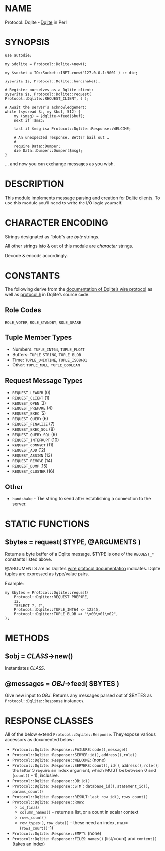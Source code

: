 # NAME

Protocol::Dqlite - [Dqlite](https://dqlite.io) in Perl

# SYNOPSIS

    use autodie;

    my $dqlite = Protocol::Dqlite->new();

    my $socket = IO::Socket::INET->new('127.0.0.1:9001') or die;

    syswrite $s, Protocol::Dqlite::handshake();

    # Register ourselves as a Dqlite client:
    syswrite $s, Protocol::Dqlite::request( Protocol::Dqlite::REQUEST_CLIENT, 0 );

    # Await the server’s acknowledgement:
    while (sysread $s, my $buf, 512) {
        my ($msg) = $dqlite->feed($buf);
        next if !$msg;

        last if $msg isa Protocol::Dqlite::Response::WELCOME;

        # An unexpected response. Better bail out …
        #
        require Data::Dumper;
        die Data::Dumper::Dumper($msg);
    }

… and now you can exchange messages as you wish.

# DESCRIPTION

This module implements message parsing and creation for
[Dqlite](https://dqlite.io) clients. To use this module you’ll need to
write the I/O logic yourself.

# CHARACTER ENCODING

Strings designated as “blob”s are _byte_ strings.

All other strings into & out of this module are _character_ strings.

Decode & encode accordingly.

# CONSTANTS

The following derive from the
[documentation of Dqlite’s wire protocol](https://dqlite.io/docs/protocol)
as well as
[protocol.h](https://github.com/canonical/dqlite/blob/master/src/protocol.h)
in Dqlite’s source code.

## Role Codes

`ROLE_VOTER`, `ROLE_STANDBY`, `ROLE_SPARE`

## Tuple Member Types

- Numbers: `TUPLE_INT64`, `TUPLE_FLOAT`
- Buffers: `TUPLE_STRING`, `TUPLE_BLOB`
- Time: `TUPLE_UNIXTIME`, `TUPLE_ISO8601`
- Other: `TUPLE_NULL`, `TUPLE_BOOLEAN`

## Request Message Types

- `REQUEST_LEADER` (0)
- `REQUEST_CLIENT` (1)
- `REQUEST_OPEN`      (3)
- `REQUEST_PREPARE`   (4)
- `REQUEST_EXEC`      (5)
- `REQUEST_QUERY`     (6)
- `REQUEST_FINALIZE`  (7)
- `REQUEST_EXEC_SQL`  (8)
- `REQUEST_QUERY_SQL` (9)
- `REQUEST_INTERRUPT` (10)
- `REQUEST_CONNECT`   (11)
- `REQUEST_ADD`       (12)
- `REQUEST_ASSIGN`    (13)
- `REQUEST_REMOVE`    (14)
- `REQUEST_DUMP`      (15)
- `REQUEST_CLUSTER`   (16)

## Other

- `handshake` - The string to send after establishing
a connection to the server.

# STATIC FUNCTIONS

## $bytes = request( $TYPE, @ARGUMENTS )

Returns a byte buffer of a Dqlite message. $TYPE is one of the
`REQUEST_*` constants listed above.

@ARGUMENTS are as Dqlite’s
[wire protocol documentation](https://dqlite.io/docs/protocol) indicates.
Dqlite tuples are expressed as type/value pairs.

Example:

    my $bytes = Protocol::Dqlite::request(
        Protocol::Dqlite::REQUEST_PREPARE,
        12,
        "SELECT ?, ?",
        Protocol::Dqlite::TUPLE_INT64 => 12345,
        Protocol::Dqlite::TUPLE_BLOB => "\x00\x01\x02",
    );

# METHODS

## $obj = _CLASS_->new()

Instantiates _CLASS_.

## @messages = _OBJ_->feed( $BYTES )

Give new input to _OBJ_. Returns any messages parsed out of $BYTES
as `Protocol::Dqlite::Response` instances.

# RESPONSE CLASSES

All of the below extend `Protocol::Dqlite::Response`.
They expose various accessors as documented below:

- `Protocol::Dqlite::Response::FAILURE`: `code()`, `message()`
- `Protocol::Dqlite::Response::SERVER`: `id()`, `address()`,
`role()`
- `Protocol::Dqlite::Response::WELCOME`: (none)
- `Protocol::Dqlite::Response::SERVERS`: `count()`, `id()`,
`address()`, `role()`; the latter 3 require an index argument, which
MUST be between 0 and (`count()` - 1), inclusive.
- `Protocol::Dqlite::Response::DB`: `id()`
- `Protocol::Dqlite::Response::STMT`: `database_id()`,
`statement_id()`, `params_count()`
- `Protocol::Dqlite::Response::RESULT`: `last_row_id()`,
`rows_count()`
- `Protocol::Dqlite::Response::ROWS`:
    - `is_final()`
    - `column_names()` - returns a list, or a count in scalar context
    - `rows_count()`
    - `row_types()`, `row_data()` - these need an index,
    max=(`rows_count()`-1)
- `Protocol::Dqlite::Response::EMPTY`: (none)
- `Protocol::Dqlite::Response::FILES`: `names()` (list/count) and
`content()` (takes an index)
